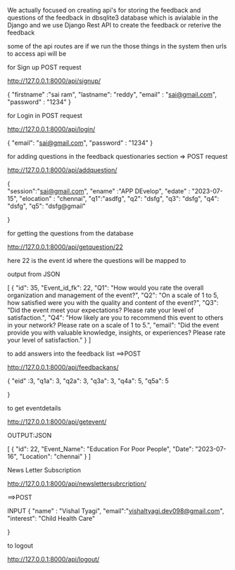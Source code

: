 We actually focused on creating api's for storing the feedback and questions of the feedback in dbsqlite3 database which is avialable in the Django and we use Django Rest API to create the feedback or reterive the feedback 

some of the api routes are
if we run the those things in the system then urls to access api will be

for Sign up POST request

http://127.0.0.1:8000/api/signup/

{
    "firstname" :"sai ram",
    "lastname": "reddy",
    "email" : "sai@gmail.com",
    "password" : "1234"
}

for Login in POST request

http://127.0.0.1:8000/api/login/  

{
    "email": "sai@gmail.com",
    "password" : "1234"
}

for adding questions in the feedback questionaries section => POST request

http://127.0.0.1:8000/api/addquestion/

{   
    "session":"sai@gmail.com",
    "ename" :"APP DEvelop",
    "edate" : "2023-07-15",
    "elocation" : "chennai",
    "q1":"asdfg",
    "q2": "dsfg",
    "q3": "dsfg",
    "q4": "dsfg",
    "q5": "dsfg@gmail"

}

for getting the questions from the database

http://127.0.0.1:8000/api/getquestion/22

here 22 is the event id where the questions will be mapped to


output from JSON

[
    {
        "id": 35,
        "Event_id_fk": 22,
        "Q1": "How would you rate the overall organization and management of the event?",
        "Q2": "On a scale of 1 to 5, how satisfied were you with the quality and content of the event?",
        "Q3": "Did the event meet your expectations? Please rate your level of satisfaction.",
        "Q4": "How likely are you to recommend this event to others in your network? Please rate on a scale of 1 to 5.",
        "email": "Did the event provide you with valuable knowledge, insights, or experiences? Please rate your level of satisfaction."
    }
]

to add answers into the feedback list 
==>POST

http://127.0.0.1:8000/api/feedbackans/

{
   "eid" :3,
   "q1a": 3,
   "q2a": 3,
   "q3a": 3,
   "q4a": 5,
   "q5a": 5

}

to get eventdetails 

http://127.0.0.1:8000/api/getevent/

OUTPUT:JSON

[
    {
        "id": 22,
        "Event_Name": "Education For Poor People",
        "Date": "2023-07-16",
        "Location": "chennai"
    }
]

News Letter Subscription

http://127.0.0.1:8000/api/newslettersubrcription/

==>POST

INPUT
{
  "name" : "Vishal Tyagi",
  "email":"vishaltyagi.dev098@gmail.com",
  "interest": "Child Health Care"

}

to logout

http://127.0.0.1:8000/api/logout/